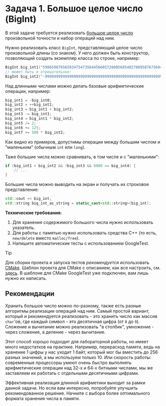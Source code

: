 
# Задача 1. Большое целое число (BigInt)

В этой задаче требуется реализовать [большое целое число](https://ru.wikipedia.org/wiki/%D0%94%D0%BB%D0%B8%D0%BD%D0%BD%D0%B0%D1%8F_%D0%B0%D1%80%D0%B8%D1%84%D0%BC%D0%B5%D1%82%D0%B8%D0%BA%D0%B0) произвольной точности и набор операций над ним. 

Нужно реализовать класс `BigInt`, представляющий целое число произвольной длины (со знаком). У него должен быть конструктор, позволяющий создать экземпляр класса по строке, например: 

```c++
BigInt big_int1("598659876565834754735644566857260856854027609587675604586540811117645534654895639");
// может быть и отрицательное:
BigInt big_int2("-999999999999999999999999999999999999999999999999999999999999999999999999999999999");
```

Над длинными числами можно делать базовые арифметические операции, например:

```c++
big_int1 = -big_int0;
big_int2 = ++big_int1;
big_int3 = big_int1 + big_int2;
big_int3 -= big_int1;
big_int4 = big_int1 * big_int2;
big_int5 /= 2;
big_int6 += 125;
big_int7 += 500 * big_int2;
```

Как видно из примеров, допустимы операции между большим числом и "маленьким" (обычным `int` или `long`).

Таже большие числа можно сравнивать, в том числе и с "маленькими": 

```c++
if (big_int1 < big_int2 && !big_int3 && 8000 >= big_int4) {
    // ...
}
```

Большие числа можно выводить на экран и получать их строковое представление:

```c++
std::cout << big_int;
std::string big_int_as_string = static_cast<std::string>(big_int);
```

**Технические требования:**

1. Для хранения содержимого большого числа нужно использовать указатель.
2. Для работы с памятью нужно использовать средства C++ (то есть, `new/delete` вместо `malloc/free`).
3. Напишите автоматические тесты с использованием GoogleTest.

> [!TIP]
> Для сборки проекта и запуска тестов *рекомендуется* использовать [CMake](https://habr.com/ru/articles/155467/). Шаблон проекта для CMake с описанием, как все настроить, см. [здесь](https://github.com/dsavenko/nsu-oop-cpp-template). В шаблоне для CMake GoogleTest уже подключен, вам лишь нужно их написать.

## Рекомендации

Хранить большое число можно по-разному, также есть разные алгоритмы реализации операций над ним. Самый простой вариант, который и рекомендуется реализовать - это хранить число как массив `char`'ов, где каждый символ - это десятичная цифра (от `0` до `9`). Сложение и вычитание можно реализовать "в столбик", умножение - через сложение, а деление - через вычитание.

Этот способ хорошо подходит для лабораторной работы, но имеет много недостатков на практике. Например, перерасход памяти, ведь на хранение 1 цифры у нас уходит 1 байт, который мог бы вместить до 256 разных значений, а мы используем только 10. Или скорость работы: современные процессоры умеют очень быстро выполнять арифметические операции над 32-х и 64-х битными числами, мы же заставляем их работать с отдельными десятичными цифрами.

Эффективная реализация длинной арифметики выходит за рамки данной задачи. Но если вам интересно, попробуйте улучшить рекомендованное решение. Начните с выбора более оптимального формата хранения числа в памяти.
